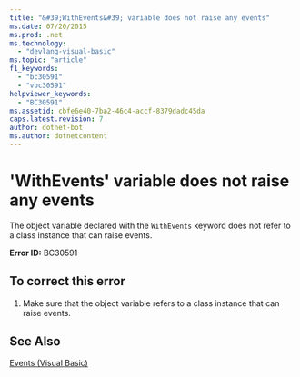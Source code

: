 ```yaml
---
title: "&#39;WithEvents&#39; variable does not raise any events"
ms.date: 07/20/2015
ms.prod: .net
ms.technology: 
  - "devlang-visual-basic"
ms.topic: "article"
f1_keywords: 
  - "bc30591"
  - "vbc30591"
helpviewer_keywords: 
  - "BC30591"
ms.assetid: cbfe6e40-7ba2-46c4-accf-8379dadc45da
caps.latest.revision: 7
author: dotnet-bot
ms.author: dotnetcontent
---
```

# &#39;WithEvents&#39; variable does not raise any events
The object variable declared with the `WithEvents` keyword does not refer to a class instance that can raise events.  
  
 **Error ID:** BC30591  
  
## To correct this error  
  
1.  Make sure that the object variable refers to a class instance that can raise events.  
  
## See Also  
 [Events (Visual Basic)](~/docs/visual-basic/programming-guide/language-features/events/index.md)  
